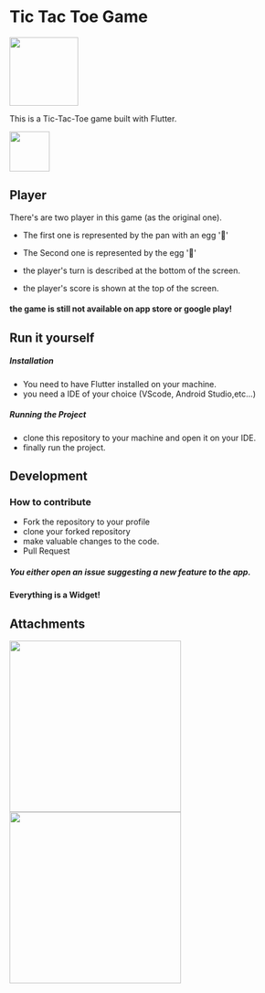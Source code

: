 # Tic Tac Toe Game
<img src="https://user-images.githubusercontent.com/49291509/139169083-7f2a80d3-4b0c-445a-94cc-dadee10a15b7.png" width="120" />


This is a Tic-Tac-Toe game built with Flutter.

<img src="https://user-images.githubusercontent.com/49291509/139168629-6cea0d56-fae0-479a-8e3e-0c5aaef5cf95.png" width="70" />

## Player

There's are two player in this game (as the original one).
- The first one is represented by the pan with an egg '🍳'
 
- The Second one is represented by the egg '🥚'

- the player's turn is described at the bottom of the screen.

- the player's score is shown at the top of the screen.

#### the game is still not available on app store or google play!

## Run it yourself
  
  ##### Installation
  - You need to have Flutter installed on your machine.
  - you need a IDE of your choice (VScode, Android Studio,etc...)
  
  ##### Running the Project
  - clone this repository to your machine and open it on your IDE.
  - finally run the project.

## Development
### How to contribute
- Fork the repository to your profile
- clone your forked repository
- make valuable changes to the code.
- Pull Request

##### You either open an issue suggesting a new feature to the app.
#### Everything is a Widget!

## Attachments
<img src="https://user-images.githubusercontent.com/49291509/139168109-81552fc7-dc45-4e53-9135-9411bbbeed27.png" width="300" />

<img src="https://user-images.githubusercontent.com/49291509/139168231-4da0a959-1643-45dc-8333-9d998ea30626.png" width="300" />
